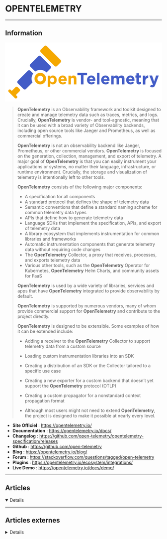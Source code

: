 # OPENTELEMETRY
----

## <i class="fa-solid fa-hashtag"></i> Information

![Logo](../../_media/apps/opentelemetry/opentelemetry_logo.svg ':size=250 :no-zoom')


> <i class="fa-solid fa-quote-left"></i> **OpenTelemetry** is an Observability framework and toolkit designed to create and manage telemetry data such as traces, metrics, and logs. Crucially, **OpenTelemetry** is vendor- and tool-agnostic, meaning that it can be used with a broad variety of Observability backends, including open source tools like Jaeger and Prometheus, as well as commercial offerings.
>
> **OpenTelemetry** is not an observability backend like Jaeger, Prometheus, or other commercial vendors. **OpenTelemetry** is focused on the generation, collection, management, and export of telemetry. A major goal of **OpenTelemetry** is that you can easily instrument your applications or systems, no matter their language, infrastructure, or runtime environment. Crucially, the storage and visualization of telemetry is intentionally left to other tools.
>
> **OpenTelemetry** consists of the following major components:
>
> - A specification for all components
> - A standard protocol that defines the shape of telemetry data
> - Semantic conventions that define a standard naming scheme for common telemetry data types
> - APIs that define how to generate telemetry data
> - Language SDKs that implement the specification, APIs, and export of telemetry data
> - A library ecosystem that implements instrumentation for common libraries and frameworks
> - Automatic instrumentation components that generate telemetry data without requiring code changes
> - The **OpenTelemetry** Collector, a proxy that receives, processes, and exports telemetry data
> - Various other tools, such as the **OpenTelemetry** Operator for Kubernetes, **OpenTelemetry** Helm Charts, and community assets for FaaS
>
> **OpenTelemetry** is used by a wide variety of libraries, services and apps that have **OpenTelemetry** integrated to provide observability by default.
>
> **OpenTelemetry** is supported by numerous vendors, many of whom provide commercial support for **OpenTelemetry** and contribute to the project directly.
>
> **OpenTelemetry** is designed to be extensible. Some examples of how it can be extended include:
>
> - Adding a receiver to the **OpenTelemetry** Collector to support telemetry data from a custom source
> - Loading custom instrumentation libraries into an SDK
> - Creating a distribution of an SDK or the Collector tailored to a specific use case
> - Creating a new exporter for a custom backend that doesn’t yet support the **OpenTelemetry** protocol (OTLP)
> - Creating a custom propagator for a nonstandard context propagation format
>
> - Although most users might not need to extend **OpenTelemetry**, the project is designed to make it possible at nearly every level. <i class="fa-solid fa-quote-left fa-rotate-180"></i>


- <i class="fa-solid fa-globe"></i> **Site Officiel** : https://opentelemetry.io/
- <i class="fa-solid fa-book"></i> **Documentation** : https://opentelemetry.io/docs/
- <i class="fa-solid fa-file-circle-question"></i> **Changelog** : https://github.com/open-telemetry/opentelemetry-specification/releases
- <i class="fa-brands fa-github"></i> **Github** : https://github.com/open-telemetry
- <i class="fab fa-blogger-b"></i> **Blog** : https://opentelemetry.io/blog/
- <i class="fas fa-comments"></i> **Forum** : https://stackoverflow.com/questions/tagged/open-telemetry
- <i class="fas fa-tools"></i> **Plugins** : https://opentelemetry.io/ecosystem/integrations/
- <i class="far fa-calendar-alt"></i> **Live Demo** : https://opentelemetry.io/docs/demo/

---

## <i class="fa-regular fa-newspaper"></i> Articles

<details open>

</details>

---

## <i class="fa-solid fa-glasses"></i> Articles externes

<details>

- [Associer vos traces OpenTelemetry à vos logs](https://docs.datadoghq.com/fr/tracing/other_telemetry/connect_logs_and_traces/opentelemetry/?tab=python)
- [Beginner’s Guide to OpenTelemetry](https://logz.io/learn/opentelemetry-guide/)
- [Comment OpenTelemetry peut transformer votre monitoring en unifiant vos logs ... (Vincent Behar)](https://www.youtube.com/watch?v=dGMN3keJuXA)(vidéo)
- [Configurer OpenTelemetry pour Azure Monitor](https://learn.microsoft.com/fr-fr/azure/azure-monitor/app/opentelemetry-configuration?tabs=aspnetcore)
- [Instrumenting Java Applications for Tracing with OpenTelemetry](https://logz.io/blog/java-instrumentation-tracing/)
- [OpenTelemetry : le feedback utilisateur à la portée de tous.](https://itexpert.fr/blog/opentelemetry/)
- [OpenTelemetry : Tracer et instrumentaliser votre code applicatif](https://vincent.composieux.fr/article/opentelemetry-tracer-et-instrumentaliser-votre-code-applicatif-avec-opentelemetry)
- [OpenTelemetry Overview](https://www.datadoghq.com/knowledge-center/opentelemetry/)
- [OpenTelemetry-Python API Reference](https://opentelemetry-python.readthedocs.io/en/latest/)
- [OpenTelemetry](https://nextjs.org/docs/app/building-your-application/optimizing/open-telemetry)
- [Premiers pas avec le collecteur OpenTelemetry](https://cloud.google.com/stackdriver/docs/managed-prometheus/setup-otel?hl=fr)
- [Qu'est-ce qu'OpenTelemetry ?](https://cloud.google.com/learn/what-is-opentelemetry?hl=fr)

</details>
